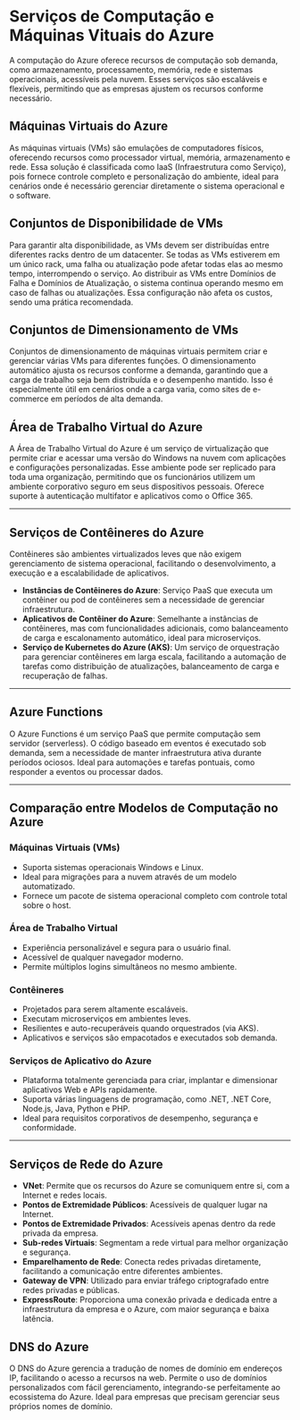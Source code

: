 # Serviços de Computação e Máquinas Vituais do Azure

A computação do Azure oferece recursos de computação sob demanda, como armazenamento, processamento, memória, rede e sistemas operacionais, acessíveis pela nuvem. Esses serviços são escaláveis e flexíveis, permitindo que as empresas ajustem os recursos conforme necessário.

## Máquinas Virtuais do Azure

As máquinas virtuais (VMs) são emulações de computadores físicos, oferecendo recursos como processador virtual, memória, armazenamento e rede. Essa solução é classificada como IaaS (Infraestrutura como Serviço), pois fornece controle completo e personalização do ambiente, ideal para cenários onde é necessário gerenciar diretamente o sistema operacional e o software.

## Conjuntos de Disponibilidade de VMs

Para garantir alta disponibilidade, as VMs devem ser distribuídas entre diferentes racks dentro de um datacenter. Se todas as VMs estiverem em um único rack, uma falha ou atualização pode afetar todas elas ao mesmo tempo, interrompendo o serviço. Ao distribuir as VMs entre Domínios de Falha e Domínios de Atualização, o sistema continua operando mesmo em caso de falhas ou atualizações. Essa configuração não afeta os custos, sendo uma prática recomendada.

## Conjuntos de Dimensionamento de VMs

Conjuntos de dimensionamento de máquinas virtuais permitem criar e gerenciar várias VMs para diferentes funções. O dimensionamento automático ajusta os recursos conforme a demanda, garantindo que a carga de trabalho seja bem distribuída e o desempenho mantido. Isso é especialmente útil em cenários onde a carga varia, como sites de e-commerce em períodos de alta demanda.

## Área de Trabalho Virtual do Azure

A Área de Trabalho Virtual do Azure é um serviço de virtualização que permite criar e acessar uma versão do Windows na nuvem com aplicações e configurações personalizadas. Esse ambiente pode ser replicado para toda uma organização, permitindo que os funcionários utilizem um ambiente corporativo seguro em seus dispositivos pessoais. Oferece suporte à autenticação multifator e aplicativos como o Office 365.

---

## Serviços de Contêineres do Azure

Contêineres são ambientes virtualizados leves que não exigem gerenciamento de sistema operacional, facilitando o desenvolvimento, a execução e a escalabilidade de aplicativos.

- **Instâncias de Contêineres do Azure**: Serviço PaaS que executa um contêiner ou pod de contêineres sem a necessidade de gerenciar infraestrutura.
- **Aplicativos de Contêiner do Azure**: Semelhante a instâncias de contêineres, mas com funcionalidades adicionais, como balanceamento de carga e escalonamento automático, ideal para microserviços.
- **Serviço de Kubernetes do Azure (AKS)**: Um serviço de orquestração para gerenciar contêineres em larga escala, facilitando a automação de tarefas como distribuição de atualizações, balanceamento de carga e recuperação de falhas.

---

## Azure Functions

O Azure Functions é um serviço PaaS que permite computação sem servidor (serverless). O código baseado em eventos é executado sob demanda, sem a necessidade de manter infraestrutura ativa durante períodos ociosos. Ideal para automações e tarefas pontuais, como responder a eventos ou processar dados.

---

## Comparação entre Modelos de Computação no Azure

### Máquinas Virtuais (VMs)

- Suporta sistemas operacionais Windows e Linux.
- Ideal para migrações para a nuvem através de um modelo automatizado.
- Fornece um pacote de sistema operacional completo com controle total sobre o host.

### Área de Trabalho Virtual

- Experiência personalizável e segura para o usuário final.
- Acessível de qualquer navegador moderno.
- Permite múltiplos logins simultâneos no mesmo ambiente.

### Contêineres

- Projetados para serem altamente escaláveis.
- Executam microserviços em ambientes leves.
- Resilientes e auto-recuperáveis quando orquestrados (via AKS).
- Aplicativos e serviços são empacotados e executados sob demanda.

### Serviços de Aplicativo do Azure

- Plataforma totalmente gerenciada para criar, implantar e dimensionar aplicativos Web e APIs rapidamente.
- Suporta várias linguagens de programação, como .NET, .NET Core, Node.js, Java, Python e PHP.
- Ideal para requisitos corporativos de desempenho, segurança e conformidade.

---

## Serviços de Rede do Azure

- **VNet**: Permite que os recursos do Azure se comuniquem entre si, com a Internet e redes locais.
- **Pontos de Extremidade Públicos**: Acessíveis de qualquer lugar na Internet.
- **Pontos de Extremidade Privados**: Acessíveis apenas dentro da rede privada da empresa.
- **Sub-redes Virtuais**: Segmentam a rede virtual para melhor organização e segurança.
- **Emparelhamento de Rede**: Conecta redes privadas diretamente, facilitando a comunicação entre diferentes ambientes.
- **Gateway de VPN**: Utilizado para enviar tráfego criptografado entre redes privadas e públicas.
- **ExpressRoute**: Proporciona uma conexão privada e dedicada entre a infraestrutura da empresa e o Azure, com maior segurança e baixa latência.

## DNS do Azure

O DNS do Azure gerencia a tradução de nomes de domínio em endereços IP, facilitando o acesso a recursos na web. Permite o uso de domínios personalizados com fácil gerenciamento, integrando-se perfeitamente ao ecossistema do Azure. Ideal para empresas que precisam gerenciar seus próprios nomes de domínio.
